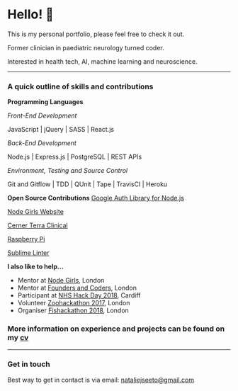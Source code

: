 # Hello! 👋
This is my personal portfolio, please feel free to check it out.

Former clinician in paediatric neurology turned coder.

Interested in health tech, AI, machine learning and neuroscience.

-------------------     ----------------------------
### A quick outline of skills and contributions

**Programming Languages**

_Front-End Development_

JavaScript | jQuery | SASS | React.js

_Back-End Development_ 

Node.js | Express.js | PostgreSQL | REST APIs

_Environment, Testing and Source Control_

Git and Gitflow | TDD | QUnit | Tape | TravisCI | Heroku

**Open Source Contributions**
[Google Auth Library for Node.js](https://github.com/google/google-auth-library-nodejs/blob/master/CONTRIBUTORS)

[Node Girls Website](https://github.com/node-girls/node-girls-website/graphs/contributors)

[Cerner Terra Clinical](https://github.com/cerner/terra-clinical/blob/master/CONTRIBUTORS.md)

[Raspberry Pi](https://github.com/raspberrypilearning/raspberry-pi-zero-time-lapse-cam)

[Sublime Linter](https://github.com/SublimeLinter/SublimeLinter-flake8)

   
**I also like to help...**
- Mentor at [Node Girls](http://nodegirls.io/), London
- Mentor at [Founders and Coders](https://foundersandcoders.com/), London
- Participant at [NHS Hack Day 2018](http://nhshackday.com/), Cardiff
- Volunteer [Zoohackathon 2017](http://www.zoohackathon.com/), London
- Organiser [Fishackathon 2018](http://fishackathon.hackernest.com/), London

### More information on experience and projects can be found on my [cv](/assets/cv.pdf)
__________________

### Get in touch
Best way to get in contact is via email: nataliejseeto@gmail.com
